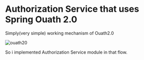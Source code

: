 # Authorization Service that uses Spring Ouath 2.0

Simply(very simple) working mechanism of Ouath2.0

![ouath20](https://user-images.githubusercontent.com/33653098/75102326-c3992500-55fa-11ea-9fcb-60f53e5c3b08.jpg)

So i implemented Authorization Service module in that flow.
